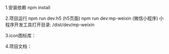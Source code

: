 1.安装依赖
  npm install 


2.项目运行
  npm run dev:h5 (h5页面)
  npm run dev:mp-weixin (微信小程序)
  小程序开发工具打开目录: /dist/dev/mp-weixin

  

3.icon图标库：[](https://www.iconfont.cn/collections/detail?spm=a313x.7781069.1998910419.d9df05512&cid=33)

4.项目文档：[](https://crocus-porter-408.notion.site/e5048ce1cc264cea81216f3ad74fce00)
